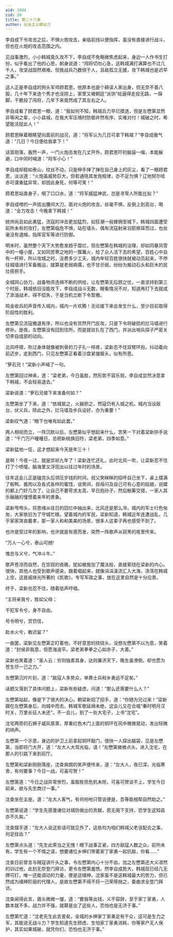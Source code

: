 ```yaml
---
aid: 1004
zid: 28
title: 第二十八章
author: 社会主义螺丝刀
---
```


李自成下令攻击之后，不惧火炮攻击，亲临前线以便指挥，虽没有直接进行战斗，但也在火炮的攻击范围之内。

见战事激烈，小小韩城竟久攻不下，李自成不免略微焦虑起来，身边一人作书生打扮，似乎看出了他的心思，躬身说道：“闯将切勿心急，这韩城满打满算也不过几千人，攻坚战固然艰难，但我战兵乃数倍于人，且敌孤立无援，攻下韩城也是迟早之事。”

这人正是李自成的狗头军师顾君恩，他原本也是个耕读人家出身，但无奈不善八股，几十年下来连个秀才也没捞上，家里又被朝廷“派饷”给逼得走投无路，一跺脚，干脆投了闯将，几年下来竟然成了其左右之人。

李自成看了顾君恩一眼，道：“我如何不知，韩城兵力早已摸透，但是左懋第显然非等闲之辈，小小县城，在我大军压境时防御井然有序，实难对付！城破之时，希望能活捉此人！”

顾君恩眯着眼睛望向面前的战况，道：“将军认为几日可拿下韩城？”李自成傲气道：“几日？今日便给我拿下！”

话音刚落，轰然一声，一门火炮击发在几丈开外，顾君恩吓的脑袋一缩，本能躲避，口中同时喊道：“将军小心！”

李自成却稳如泰山，纹丝不动，只是伸手掸了掸在自己身上的灰尘，看了一眼顾君恩，淡淡道：“火炮虽威势巨大，但若通晓其发炮规律，亦不足为惧？辽地努尔哈赤可谓勇猛异常，却因此身死，何等可笑！”

顾君恩站直身子，咽了口口水，道：“将军威猛神武，岂是寻常人所能比拟？”

李自成噌的一声拔出腰间大刀，面对火炮的攻击，丝毫不惧，反倒上到高台，喝道：“全力攻击！今晚拿下韩城！”

统帅尚且如此勇猛，流寇的冲击更加猛烈，如狂潮一般蜂拥至城下，韩城四面遭受前所未有的攻打，左懋第临危不惧，站在墙头，偶有流寇射来羽箭擦耳而过，也丝毫没有退缩，指挥官军等进行防御。

明末时，虽然整个天下大势愈发趋于糜烂，但左懋第在韩城的治理，却如同暴风雪中的一幢小屋，又如同苦寒之地的一簇篝火，给了众人活下去的希望，百姓心中自有一杆秤，所以攻城之时，没费多少工夫，城内年轻百姓很快就被动员起来，不停往城墙进行军备搬运，就算是老弱病儒，也不甘示弱，纷纷为搬动石头和巨木的民壮搭把手。

全城同心协力，战备物资连绵不断的供给，让左懋第无后顾之忧，一直坚持到第三个时辰，韩城依旧没能攻下，李自成战斗无数，眼看情况不对，知道再打下去就成了添油战术，得不偿失，于是当机立断下令暂撤。

鸣金收兵的声音传入城内，城内一片欢腾！无论接下来会发生什么，至少目前取得阶段性的胜利。

左懋第见流寇撤退有序，所以也没有贸然开门反攻，只是下令将破损的拦马墙进行修补。是夜，左懋第没有回到住所，而是就驻扎在了西门，并派出哨兵探子严密关切李自成部的动向。

北风呼啸，吹过身体就像被刺骨的刀子扎一样疼，梁新忍不住双臂环抱，抖动着向前迈步，走到西门，只见左懋第正看着沙盘紧皱眉头，似有所思。

“萝石兄！”梁新小声喊了一句。

左懋第回过神来，道：“梁老弟，今日虽胜，然形势不容乐观，李自成显然决意拿下韩城，不会轻易退去。”

梁新说道：“萝石兄接下来准备何如？”

左懋第坐了下来，道：“依城抵之，火器拒之，然寇仍有入城之机，城内当设敌台，伏义兵，除此之外，拦马墙及步兵设好，亦为重要！”

梁新叹气道：“眼下也唯有如此罢。”

两人相视而立，一阵沉默以后，左懋第似乎想起来什么，苦笑一下对着梁新拱手说道：“千门万户曈曈日，总把新桃换旧符，梁老弟，四季如意。”

梁新猛地一怔，这才想起来今天是年三十！

是啊！今夜一过，就是崇祯九年了！梁新连忙还礼，此时北风一吹，让梁新忍不住打了个喷嚏，脑海里又浮现出以往过年时的场景。

往年这会儿正是磕完头后领压岁钱的时间，叔父笑眯眯的招呼自己坐下，桌上摆满了板鸭、酱肉以及各式各样的蜜饯，谈笑间，叔母问及自己可有心意的姑娘，说媒的都上门好几次了，让自己不要苛求太高，早日抱孙子，然后觥筹交错，一家人其乐融融的憧憬着来年的景象。

梁新甩甩头，将思绪从往日的回忆中抽出来，北风还是那么冷，城内的军士行色匆匆，大家依旧为了守城忙碌。望着城内的军民，梁新知道，韩城近年连遭战乱，几乎家家哭丧戴孝，那一家人和和美美的场景，很多人这辈子再也感受不到了。

也许是受过年的影响，也许就是有感而发，突然一阵歌声从寂黑的夜里传来。

“万人一心兮，泰山可撼!

惟忠与义兮，气冲斗牛。”

歌声苍凉而自然，在空寂的夜晚，犹如被施加了魔法般，直接萦绕在梁新的内心。很快，其他人也受到歌声感染，跟着唱起来，就像涓涓溪流汇入大海，涤荡在韩城上空，这是戚继光所著的《凯歌》，专写军政之事，放在这里自然是十分应景。

终于，梁新也忍不住，随着低声哼唱。

“主将亲我兮，胜如父母；

干犯军令兮，身不自由。

号令明兮，赏罚信，

赴水火兮，敢迟留？”

一曲罢，梁新见左懋第正盯着他，不好意思的挠挠头，没想左懋第不以为意，笑着道：“封侯非我意，但愿海波平。梁老弟拳拳之心如赤子，大善。”

梁新也笑着道：“圣人云：穷则独善其身，达则兼济天下，晚生虽潦倒，却也愿为苍生尽一己之力。”

左懋第沉咛片刻，道：“敌寇人多势众，单靠士兵和乡勇远不足矣。”

话题又落到了具体问题上，梁新有些疑虑，问道：“那么还需要什么人？”

左懋第站起，像是下了很大的决心，朝梁新招了招手，道：“你随为兄过来！”梁新跟在左懋第身后，向城中而去，韩城军歌延绵未绝，这会儿又在合唱“秦时明月汉时关，万里长征人未还”，不一会儿，到了一处大宅子，上书“沈宅”。

沈宅两旁的石狮子威风禀禀，厚重红色木门上面的铜环在风中微微晃动，发出轻微的响声。

左懋第一个示意，身边的护卫上前拿起铜环敲门，很快一人探出脑袋，见是左懋第，当即将门大开，道：“左大人大驾光临，请！”左懋第微微点头，进入沈宅，在那人的引路下来到前厅。

左懋第和梁新刚刚落座，沈查爽朗的笑声便传来，道：“左大人，夜已深，光临寒舍，有何要事？今日一战，可喜可贺！”

左懋第道：“今日之战异常惨烈，虽取胜但危机未除，可喜可贺谈不上，学生今日前来，欲与先生商讨一事。”

沈查坐在主座，道：“左大人客气，有何吩咐只管说便是，吾等能相帮自然助之。”

左懋第说道：“学生先感激诸位对城防做出的贡献，若无阁下支持，恐学生这知县亦不久矣。”

沈查摆手道：“左大人说这些话可就见外了，这些均为咱们韩城父老该配合之事，何足挂齿？”

左懋第点头道：“先生此荣当之无愧！眼下战事正紧，四方敌寇人数之众，前所未有，学生有一个不情之请，想要诸位乡绅们带着家丁家勇一起抗敌，你看……”

沈查日前曾言与贼寇讲斤头之事，令左懋第内心十分不齿，加之左懋第还大义凛然的训过他，此刻无奈登门拜访，更令左懋第羞愤。然李自成势大，韩城现已经几无牌可打，唯一还能调动的力量，便是这缙绅，沈家虽不是这韩城最大的势力，但已然成为缙绅阶层的代理人，是故左懋第不得不将一己荣辱抛之，委曲求全登门拜访。

沈查闻得此言，眉头微微一皱，道：“要我等出钱，义不容辞，至于家丁家勇，人数本就不多，战力并不强，就算是出了这些人，恐怕也是无济于事。”

左懋第忙道：“沈老先生此言差矣，全城的乡绅家丁家勇足有千众，这可是生力之军，其能说无战斗力？学生知道先生顾虑，生怕家丁家勇消耗，你等家产无人保护，其实如果城破，就凭你们，恐怕也无济于事。”
